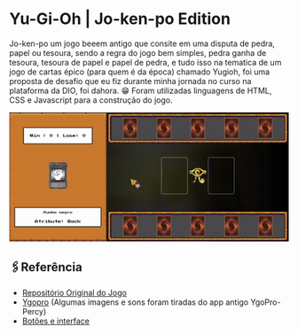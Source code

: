 # Yu-Gi-Oh | Jo-ken-po Edition

Jo-ken-po um jogo beeem antigo que consite em uma disputa de pedra, papel ou tesoura, sendo a regra do jogo bem simples, pedra ganha de tesoura, tesoura de papel e papel de pedra, e tudo isso na tematica de um jogo de cartas épico (para quem é da época) chamado Yugioh, foi uma proposta de desafio que eu fiz durante minha jornada no curso na plataforma da DIO, foi dahora. 😁
Foram utilizadas linguagens de HTML, CSS e Javascript para a construção do jogo.

![image](https://raw.githubusercontent.com/Narceliolima/yugioh-jokenpo/main/yugioh.gif)

## 🖇Referência

 - [Repositório Original do Jogo](https://github.com/digitalinnovationone/js-yugioh-assets)
 - [Ygopro](https://ygopro.org/) (Algumas imagens e sons foram tiradas do app antigo YgoPro-Percy)
 - [Botões e interface](https://github.com/RonenNess/RPGUI)
